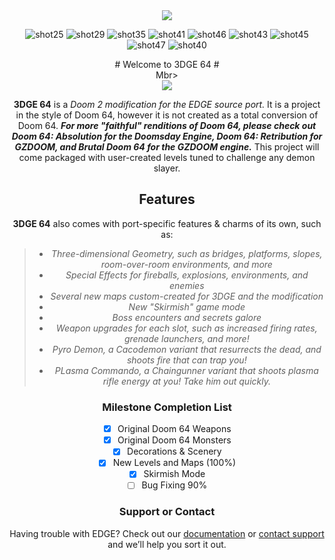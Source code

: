 <center><img src="https://imgur.com/aIOJGKP.png"> <br>
  
![shot25](https://user-images.githubusercontent.com/33589559/200206357-6b91cb6b-85c5-4a5c-b802-9a73a6d4e275.jpg)
![shot29](https://user-images.githubusercontent.com/33589559/200206365-79474dbe-3cfa-4c6f-b718-5566598aa89f.jpg)
![shot35](https://user-images.githubusercontent.com/33589559/200206376-e6603597-efd7-474d-8212-fab2179cc26e.jpg)
![shot41](https://user-images.githubusercontent.com/33589559/200206391-77b4e562-afba-445b-8101-cb1745bc3f45.jpg)
![shot46](https://user-images.githubusercontent.com/33589559/200206400-75eeed40-90cd-4f88-85b0-308b2b75c703.jpg)
![shot43](https://user-images.githubusercontent.com/33589559/200206406-7cf0e6b8-41fc-4b72-93c7-591c66b6db96.jpg)
![shot45](https://user-images.githubusercontent.com/33589559/200206419-ae55cb43-9a69-4080-8e02-1a3f32a34314.jpg)
![shot47](https://user-images.githubusercontent.com/33589559/200206434-290fae3a-38b7-4ccc-9ae9-33416f20e94f.jpg)
![shot40](https://user-images.githubusercontent.com/33589559/200206478-fa912bee-293c-4719-a305-3d29dd87b7f6.jpg)
  <br>
  <center># Welcome to 3DGE 64 #</center>Mbr>
<center> <img src="http://i.imgur.com/FThCp1a.gif"> <br></center>

  
**3DGE 64** is a _Doom 2 modification for the EDGE source port._ It is a project in the style of Doom 64, however it is not created as a total conversion of Doom 64. _**For more "faithful" renditions of Doom 64, please check out Doom 64: Absolution for the Doomsday Engine, Doom 64: Retribution for GZDOOM, and Brutal Doom 64 for the GZDOOM engine.**_ This project will come packaged with user-created levels tuned to challenge any demon slayer. 
## Features

**3DGE 64** also comes with port-specific features & charms of its own, such as: 

>- _Three-dimensional Geometry, such as bridges, platforms, slopes, room-over-room environments, and more_
>- _Special Effects for fireballs, explosions, environments, and enemies_
>- _Several new maps custom-created for 3DGE and the modification_
>- _New "Skirmish" game mode_
>- _Boss encounters and secrets galore_
>- _Weapon upgrades for each slot, such as increased firing rates, grenade launchers, and more!_
>- _Pyro Demon, a Cacodemon variant that resurrects the dead, and shoots fire that can trap you!_
>- _PLasma Commando, a Chaingunner variant that shoots plasma rifle energy at you! Take him out quickly._

### Milestone Completion List ###
- [x] Original Doom 64 Weapons
- [x] Original Doom 64 Monsters
- [x] Decorations & Scenery
- [x] New Levels and Maps (100%)
- [x] Skirmish Mode
- [ ] Bug Fixing 90%

### Support or Contact

Having trouble with EDGE? Check out our [documentation](http://3dfxdev.net/edgewiki/index.php/Main_Page) or [contact support](https://github.com/contact) and we’ll help you sort it out.
